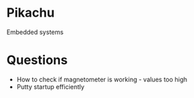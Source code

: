 # Pikachu
Embedded systems

# Questions

* How to check if magnetometer is working - values too high
* Putty startup efficiently
